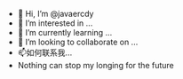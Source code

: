 - 👋 Hi, I’m @javaercdy
- 👀 I’m interested in ...
- 🌱 I’m currently learning ...
- 💞️ I’m looking to collaborate on ...
- 📫如何联系我...
- Nothing can stop my longing for the future
<!---
javaercdy/javaercdy is a ✨ special ✨ repository because its `README.md` (this file) appears on your GitHub profile.
You can click the Preview link to take a look at your changes.
--->
